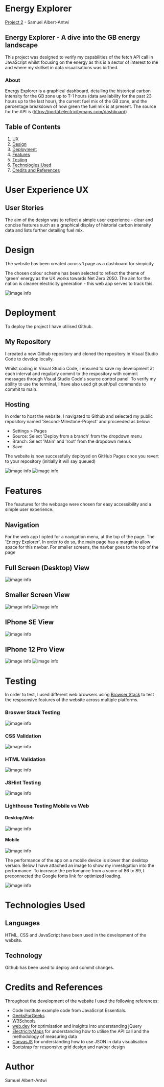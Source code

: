 # Energy Explorer 

[Project 2](https://s-albertantwi19.github.io/Second-Milestone-Project/) - Samuel Albert-Antwi 

## Energy Explorer - A dive into the GB energy landscape

This project was designed to verify my capabilities of the fetch API call in JavaScript whilst focusing on the energy as this is a sector of interest to me and where my skillset in data visualisations was birthed.

### About 

Energy Explorer is a graphical dashboard, detailing the historical carbon intensity for the GB zone up to T-1 hours (data availability for the past 23 hours up to the last hour), the current fuel mix of the GB zone, and the percentage breakdown of how green the fuel mix is at present. The source for the API is (https://portal.electricitymaps.com/dashboard)

## Table of Contents
1. [UX](/#user)
2. [Design](/#design)
3. [Deployment](/#deployment)
4. [Features](/#features)
5. [Testing](/#testing)
6. [Technologies Used](/#technologies)
7. [Credits and References](/#credits)

# User Experience UX
## User Stories

The aim of the design was to reflect a simple user experience - clear and concise features such as a graphical display of historial carbon intensity data and lists further detailing fuel mix.

# Design

The website has been created across 1 page as a dashboard for simpicity 

The chosen colour scheme has been selected to reflect the theme of 'green' energy as the UK works towards Net Zero 2050. The aim for the nation is cleaner electricity generation - this web app serves to track this.

![image info](./assets/images/green-pallette.png)

# Deployment

To deploy the project I have utilised Github.

## My Repository

I created a new Github repository and cloned the repository in Visual Studio Code to develop locally. 

Whilst coding in Visual Studio Code, I ensured to save my development at each interval and regularly commit to the respository with commit messages through Visual Studio Code's source control panel. To verify my ability to use the terminal, I have also used git push/pull commands to commit to main.

## Hosting

In order to host the website, I navigated to Github and selected my public repository named 'Second-Milestone-Project' and proceeded as below:

- Settings > Pages
- Source: Select 'Deploy from a branch' from the dropdown menu
- Branch: Select 'Main' and 'root' from the dropdown menus
- Save

The website is now successfully deployed on GitHub Pages once you revert to your repository (initially it will say queued)

![image info](./assets/images/deployment-settings.png)
![image info](./assets/images/deployment-pages.png)


# Features

The feautures for the webpage were chosen for easy accessibility and a simple user experience.

## Navigation

For the web app I opted for a navigation menu, at the top of the page. The 'Energy Explorer'. In order to do so, the main page has a margin to allow space for this navbar. For smaller screens, the navbar goes to the top of the page

## Full Screen (Desktop) View

![image info](./assets/images/responsive-fullscreen.png)

## Smaller Screen View

![image info](./assets/images/responsive-smaller-screen-Nest.png)
![image info](./assets/images/responsive-smaller-screen-Nest-bottom.png)

## IPhone SE View

![image info](./assets/images/responsive-iphone-se.png)


## IPhone 12 Pro View

![image info](./assets/images/responsive-iphone12pro.png)
![image info](./assets/images/responsive-iphone12pro-bottomhalf.png)

# Testing

In order to test, I used different web browsers using [Browser Stack](https://www.browserstack.com/) to test the respsonsive features of the website across multiple platforms. 

### Broswer Stack Testing

![image info](./assets/images/browser-stack-testing.png)

### CSS Validation

![image info](./assets/images/cssvalidation.png)
### HTML Validation

![image info](./assets/images/htmlvalidation.png)

### JSHint Testing

![image info](./assets/images/JSHintTesting.png)

### Lighthouse Testing Mobile vs Web

#### Desktop/Web
![image info](./assets/images/lighthouseweb.png)

#### Mobile 
![image info](./assets/images/lighthouse-mobile.png)

The performance of the app on a mobile device is slower than desktop version. Below I have attached an image to show my investigation into the performance. To increase the perfomance from a score of 86 to 89, I preconnected the Google fonts link for optimized loading.

![image info](./assets/images/lighthouse-mobile-performance-investigation.png)

# Technologies Used

## Languages

HTML, CSS and JavaScript have been used in the development of the website. 

## Technology

Github has been used to deploy and commit changes. 

# Credits and References

Throughout the development of the website I used the following references:

- Code Institute example code from JavaScript Essentials.
- [GeeksForGeeks](https://www.geeksforgeeks.org/)
- [W3Schools](W3Schools.com)
- [web.dev](https://web.dev/) for optimisation and insights into understanding jQuery
- [ElectricityMaps](https://portal.electricitymaps.com/dashboard) for understanding how to utilise the API call and the methodology of measuring data
- [CanvasJS](canvasjs.com) for understanding how to use JSON in data visualisation
- [Bootstrap](https://getbootstrap.com/docs/5.3/getting-started/introduction/) for responsive grid design and navbar design


# Author
Samuel Albert-Antwi



